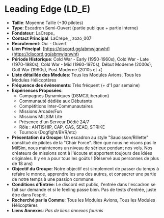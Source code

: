 # Leading Edge (LD_E)

- **Taille**: Moyenne Taille (+30 pilotes)
- **Type**: Escadron Semi-Ouvert (partie publique + partie interne)
- **Fondateur**: LaCrepe_
- **Contact Principal**: LaCrepe_, zozo_007
- **Recrutement**: Oui - Ouvert
- **Lien Principal**: [https://discord.gg/abmwjqnwht](https://discord.gg/abmwjqnwht)
- **Période Historique**: Cold War - Early (1950-1960s), Cold War - Late (1970-1980s), Cold War - Mid (1960-1970s), Début Moderne (2000s), Gulf War (1990s), Post Moderne (2010s et +)
- **Liste détaillée des Modules**: Tous les Modules Avions, Tous les Modules Hélicoptères
- **Fréquence des évènements**: Très fréquent (+ d'1 par semaine)
- **Expériences Proposées**:
  - Campagnes Dynamiques (DSMC/Liberation)
  - Communauté dédiée aux Débutants
  - Compétitions Inter-Communautaires
  - Missions Arcade/Fun
  - Missions MILSIM Lite
  - Présence d'un Serveur Dédié 24/7
  - Rôle : ANTISHIP, CAP, CAS, SEAD, STRIKE
  - Tournois (Dogfight/BVR/etc)
- **Présentation du Groupe**: Un escadron au style "Saucisson/Rillette" constitué de pilotes de la "Chair Force". Bien que nous ne visons pas le MilSim, nous maintenons un niveau de sérieux pendant nos vols. Nos créateurs de missions sont à l'écoute et apportent toujours des idées originales. Il y en a pour tous les goûts ! (Réservé aux personnes de plus de 18 ans)
- **Objectif du Groupe**: Notre objectif est simplement de passer du temps à refaire le monde, apprendre les uns des autres, et consacrer une partie de notre temps à une passion commune.
- **Conditions d'Entrée**: Le discord est public, l'entrée dans l'escadron se fait sur demande et si le feeling passe bien. Pas de tests d'entrée, juste être dans l’esprit.
- **Recherché par la Commu**: Tous les Modules Avions, Tous les Modules Hélicoptères
- **Liens Annexes**: *Pas de liens annexes fournis*